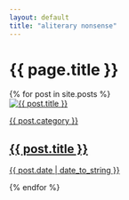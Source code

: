 ```yaml
---
layout: default
title: "aliterary nonsense"
---
```

<script src="https://unpkg.com/masonry-layout@4/dist/masonry.pkgd.min.js"></script>

<div class="title">
    <h1>{{ page.title }}</h1>
</div>

<section id="posts">
  {% for post in site.posts %}
    <div class="post-widget">
      <a href="{{ post.url }}">
        <img src="{{ site.baseurl }}{{ post.image }}" alt="{{ post.title }}">
        <div class="post-info">
          <p>{{ post.category }}</p>
          <h2>{{ post.title }}</h2>
          <p>{{ post.date | date_to_string }}</p>
        </div>
      </a>
    </div>
  {% endfor %}
</section>

<script>
  var elem = document.querySelector('#posts');
  var msnry = new Masonry( elem, {
    itemSelector: '.post-widget',
    columnWidth: '.post-widget',
    percentPosition: true
  });
</script>